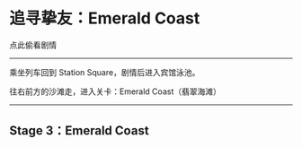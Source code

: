 # 追寻挚友：Emerald Coast

点此偷看剧情

---

乘坐列车回到 Station Square，剧情后进入宾馆泳池。

往右前方的沙滩走，进入关卡：Emerald Coast（翡翠海滩）

---

## Stage 3：Emerald Coast




